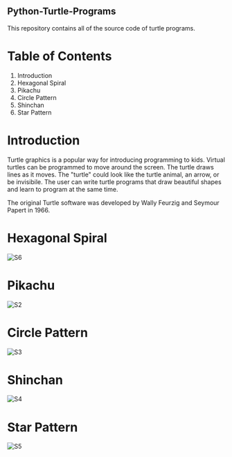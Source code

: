 ## Python-Turtle-Programs
This repository contains all of the source code of turtle programs.

# Table of Contents

 1. Introduction
 2. Hexagonal Spiral
 3. Pikachu
 4. Circle Pattern
 5. Shinchan
 6. Star Pattern

# Introduction

Turtle graphics is a popular way for introducing programming to kids. Virtual turtles can be programmed to move around the screen. The turtle draws lines as it moves. The "turtle" could look like the turtle animal, an arrow, or be invisibile. The user can write turtle programs that draw beautiful shapes and learn to program at the same time.

The original Turtle software was developed by Wally Feurzig and Seymour Papert in 1966.

# Hexagonal Spiral

![S6](https://user-images.githubusercontent.com/73324896/118788773-bcba9a00-b8b1-11eb-8694-a56fd97dbec9.png)

# Pikachu

![S2](https://user-images.githubusercontent.com/73324896/118785997-081f7900-b8af-11eb-9171-ca567a1ea51a.png)

# Circle Pattern

![S3](https://user-images.githubusercontent.com/73324896/118786352-5b91c700-b8af-11eb-96e0-2494cf83bbdb.png)

# Shinchan

![S4](https://user-images.githubusercontent.com/73324896/118786642-a6abda00-b8af-11eb-94b6-639573e31c39.png)

# Star Pattern

![S5](https://user-images.githubusercontent.com/73324896/118786873-de1a8680-b8af-11eb-9b1f-2f59024496d8.png)

